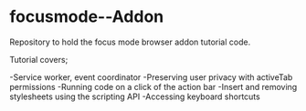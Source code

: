 # focusmode--Addon
Repository to hold the focus mode browser addon tutorial code.

Tutorial covers;

-Service worker, event coordinator
-Preserving user privacy with activeTab permissions
-Running code on a click of the action bar
-Insert and removing stylesheets using the scripting API
-Accessing keyboard shortcuts
